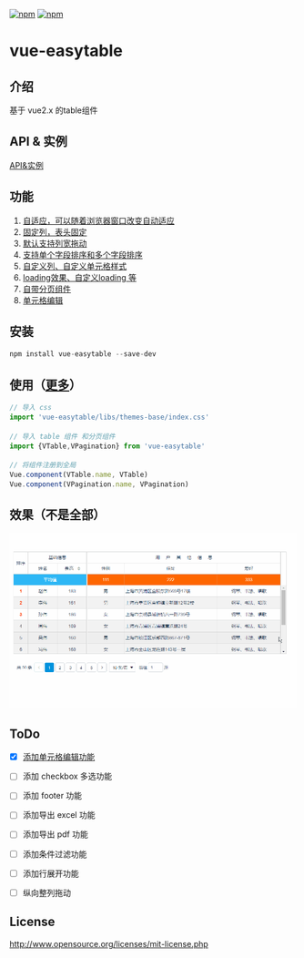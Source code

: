 [![npm](https://img.shields.io/npm/v/vue-easytable.svg)](https://www.npmjs.com/package/vue-easytable)
[![npm](https://img.shields.io/npm/l/vue-easytable.svg?maxAge=2592000)](http://www.opensource.org/licenses/mit-license.php)

# vue-easytable


## 介绍
基于 vue2.x 的table组件

## API & 实例
[API&实例](http://doc.huangsw.com/vue-easytable/app.html#/table)

## 功能
1. [自适应，可以随着浏览器窗口改变自动适应](http://doc.huangsw.com/vue-easytable/app.html#/table?anchor=table-simple-table-resize)
2. [固定列，表头固定](http://doc.huangsw.com/vue-easytable/app.html#/table?anchor=table-frozen-title-columns)  
3. [默认支持列宽拖动](http://doc.huangsw.com/vue-easytable/app.html#/table?anchor=table-basic-no-table-width)
4. [支持单个字段排序和多个字段排序](http://doc.huangsw.com/vue-easytable/app.html#/table?anchor=table-sort-by-single-columns)
5. [自定义列、自定义单元格样式](http://doc.huangsw.com/vue-easytable/app.html#/table?anchor=table-custom-columns)  
6. [loading效果、自定义loading 等](http://doc.huangsw.com/vue-easytable/app.html#/table?anchor=table-loading-and-error-content)
7. [自带分页组件](http://doc.huangsw.com/vue-easytable/app.html#/pagination)  
8. [单元格编辑](http://doc.huangsw.com/vue-easytable/app.html#/table?anchor=table-cell-edit)
   

## 安装

```javascript
npm install vue-easytable --save-dev
```

## 使用（[更多](http://doc.huangsw.com/vue-easytable/app.html)）


```javascript
// 导入 css
import 'vue-easytable/libs/themes-base/index.css'

// 导入 table 组件 和分页组件
import {VTable,VPagination} from 'vue-easytable'

// 将组件注册到全局
Vue.component(VTable.name, VTable)
Vue.component(VPagination.name, VPagination)
```

## 效果（不是全部）
![vue-easytable](./examples/images/vue-easytable.gif)

## ToDo

- [x] [添加单元格编辑功能](https://github.com/huangshuwei/vue-easytable/releases/tag/1.2.1) 
- [ ] 添加 checkbox 多选功能  
- [ ] 添加 footer 功能  
- [ ] 添加导出 excel 功能  
- [ ] 添加导出 pdf 功能  
- [ ] 添加条件过滤功能  
- [ ] 添加行展开功能  
- [ ] 纵向整列拖动


## License
http://www.opensource.org/licenses/mit-license.php





